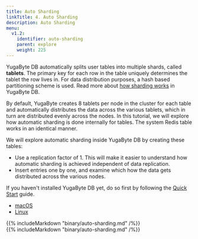 ```yaml
---
title: Auto Sharding
linkTitle: 4. Auto Sharding
description: Auto Sharding
menu:
  v1.2:
    identifier: auto-sharding
    parent: explore
    weight: 225
---
```


YugaByte DB automatically splits user tables into multiple shards, called **tablets**. The primary key for each row in the table uniquely determines the tablet the row lives in. For data distribution purposes, a hash based partitioning scheme is used. Read more about [how sharding works](../../architecture/concepts/docdb/sharding/) in YugaByte DB.

By default, YugaByte creates 8 tablets per node in the cluster for each table and automatically distributes the data across the various tablets, which in turn are distributed evenly across the nodes. In this tutorial, we will explore how automatic sharding is done internally for tables. The system Redis table works in an identical manner.

We will explore automatic sharding inside YugaByte DB by creating these tables:

- Use a replication factor of 1. This will make it easier to understand how automatic sharding is achieved independent of data replication.
- Insert entries one by one, and examine which how the data gets distributed across the various nodes.

If you haven't installed YugaByte DB yet, do so first by following the [Quick Start](../../quick-start/install/) guide.

<ul class="nav nav-tabs nav-tabs-yb">
  <li>
    <a href="#macos" class="nav-link active" id="macos-tab" data-toggle="tab" role="tab" aria-controls="macos" aria-selected="true">
      <i class="fab fa-apple" aria-hidden="true"></i>
      macOS
    </a>
  </li>
  <li>
    <a href="#linux" class="nav-link" id="linux-tab" data-toggle="tab" role="tab" aria-controls="linux" aria-selected="false">
      <i class="fab fa-linux" aria-hidden="true"></i>
      Linux
    </a>
  </li>
</ul>

<div class="tab-content">
  <div id="macos" class="tab-pane fade show active" role="tabpanel" aria-labelledby="macos-tab">
    {{% includeMarkdown "binary/auto-sharding.md" /%}}
  </div>
  <div id="linux" class="tab-pane fade" role="tabpanel" aria-labelledby="linux-tab">
    {{% includeMarkdown "binary/auto-sharding.md" /%}}
  </div>
  <!--
  <div id="docker" class="tab-pane fade" role="tabpanel" aria-labelledby="docker-tab">
    {{% includeMarkdown "docker/auto-sharding.md" /%}}
  </div>
  <div id="kubernetes" class="tab-pane fade" role="tabpanel" aria-labelledby="kubernetes-tab">
    {{% includeMarkdown "kubernetes/auto-sharding.md" /%}}
  </div>
  -->
</div>
